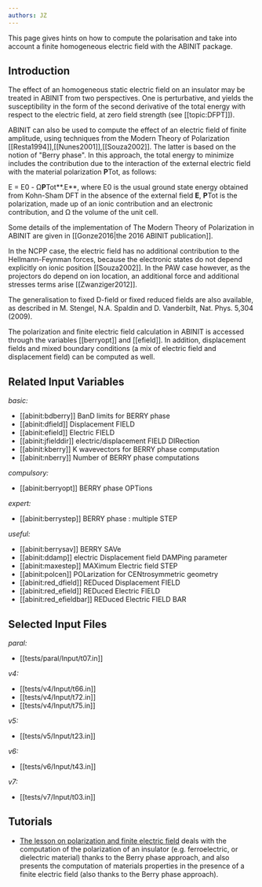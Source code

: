 ```yaml
---
authors: JZ
---
```


<!--
This file is automatically generated by mksite.py. All changes will be lost.
Change the input yaml files or the python code

-->
This page gives hints on how to compute the polarisation and take into account a finite homogeneous electric
field with the ABINIT package.

## Introduction

The effect of an homogeneous static electric field on an insulator may be
treated in ABINIT from two perspectives. One is perturbative, and yields the
susceptibility in the form of the second derivative of the total energy with
respect to the electric field, at zero field strength (see [[topic:DFPT]]).

ABINIT can also be used to compute the effect of an electric field of finite
amplitude, using techniques from the Modern Theory of Polarization
[[Resta1994]],[[Nunes2001]],[[Souza2002]]. The latter is based on the notion
of "Berry phase". In this approach, the total energy to minimize includes the
contribution due to the interaction of the external electric field with the
material polarization **P**Tot, as follows:

E = E0 \- Ω**P**Tot**.E**, where E0 is the usual ground state energy obtained
from Kohn-Sham DFT in the absence of the external field **E**, **P**Tot is the
polarization, made up of an ionic contribution and an electronic contribution,
and Ω the volume of the unit cell.

Some details of the implementation of The Modern Theory of Polarization in
ABINIT are given in [[Gonze2016|the 2016 ABINIT publication]].

In the NCPP case, the electric field has no additional contribution to the
Hellmann-Feynman forces, because the electronic states do not depend
explicitly on ionic position [[Souza2002]]. In the PAW case however, as the
projectors do depend on ion location, an additional force and additional
stresses terms arise [[Zwanziger2012]].

The generalisation to fixed D-field or fixed reduced fields are also
available, as described in M. Stengel, N.A. Spaldin and D. Vanderbilt, Nat.
Phys. 5,304 (2009).

The polarization and finite electric field calculation in ABINIT is accessed
through the variables [[berryopt]] and [[efield]]. In addition, displacement
fields and mixed boundary conditions (a mix of electric field and displacement
field) can be computed as well.



## Related Input Variables

*basic:*

- [[abinit:bdberry]]  BanD limits for BERRY phase
- [[abinit:dfield]]  Displacement FIELD
- [[abinit:efield]]  Electric FIELD
- [[abinit:jfielddir]]  electric/displacement FIELD DIRection
- [[abinit:kberry]]  K wavevectors for BERRY phase computation
- [[abinit:nberry]]  Number of BERRY phase computations
 
*compulsory:*

- [[abinit:berryopt]]  BERRY phase OPTions
 
*expert:*

- [[abinit:berrystep]]  BERRY phase : multiple STEP
 
*useful:*

- [[abinit:berrysav]]  BERRY SAVe
- [[abinit:ddamp]]  electric Displacement field DAMPing parameter
- [[abinit:maxestep]]  MAXimum Electric field STEP
- [[abinit:polcen]]  POLarization for CENtrosymmetric geometry
- [[abinit:red_dfield]]  REDuced Displacement FIELD
- [[abinit:red_efield]]  REDuced Electric FIELD
- [[abinit:red_efieldbar]]  REDuced Electric FIELD BAR
 

## Selected Input Files

*paral:*

- [[tests/paral/Input/t07.in]]
 
*v4:*

- [[tests/v4/Input/t66.in]]
- [[tests/v4/Input/t72.in]]
- [[tests/v4/Input/t75.in]]
 
*v5:*

- [[tests/v5/Input/t23.in]]
 
*v6:*

- [[tests/v6/Input/t43.in]]
 
*v7:*

- [[tests/v7/Input/t03.in]]
 

## Tutorials

* [The lesson on polarization and finite electric field](../../tutorial/generated_files/lesson_ffield.html) deals with the computation of the polarization of an insulator (e.g. ferroelectric, or dielectric material) thanks to the Berry phase approach, and also presents the computation of materials properties in the presence of a finite electric field (also thanks to the Berry phase approach).

